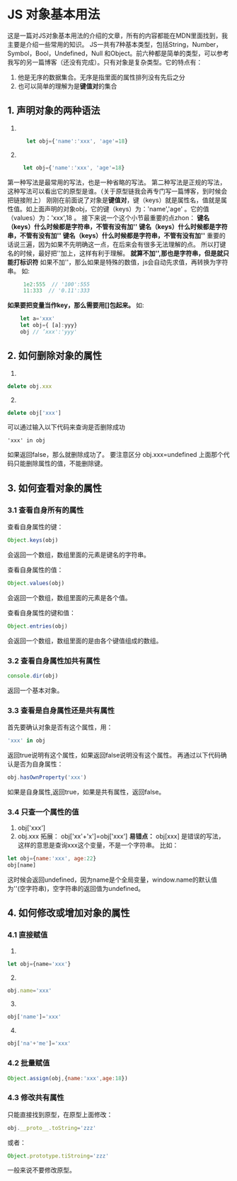 # JS 对象基本用法
这是一篇对JS对象基本用法的介绍的文章，所有的内容都能在MDN里面找到，我主要是介绍一些常用的知识。
JS一共有7种基本类型，包括String，Number，Symbol，Bool，Undefined，Null 和Object。前六种都是简单的类型，可以参考我写的另一篇博客（还没有完成）。只有对象是复杂类型。它的特点有：
1. 他是无序的数据集合。无序是指里面的属性排列没有先后之分
2. 也可以简单的理解为是**键值对**的集合
## 1. 声明对象的两种语法
1.  
```js 
      let obj={'name':'xxx', 'age'=18}
```

2.
 ```js 
      let obj={'name':'xxx', 'age'=18}
```
第一种写法是最常用的写法，也是一种省略的写法。
第二种写法是正规的写法，这种写法可以看出它的原型是谁。（关于原型链我会再专门写一篇博客，到时候会把链接附上）
刚刚在前面说了对象是**键值对**，键（keys）就是属性名，值就是属性值。如上面声明的对象obj，它的键（keys）为：'name','age' 。它的值（values）为：'xxx',18 。
接下来说一个这个小节最重要的点zhon：
**键名（keys）什么时候都是字符串，不管有没有加''**
**键名（keys）什么时候都是字符串，不管有没有加''**
**键名（keys）什么时候都是字符串，不管有没有加''**
重要的话说三遍，因为如果不先明确这一点，在后来会有很多无法理解的点。
所以打键名的时候，最好把''加上，这样有利于理解。
**就算不加'',那也是字符串，但是就只能打标识符**
如果不加''，那么如果是特殊的数值，js会自动先求值，再转换为字符串。
如:
 ```js 
      1e2:555  // '100':555
      11:333  // '0.11':333
```
**如果要把变量当作key，那么需要用[]包起来。**
如:
```js
    let a='xxx'
    let obj={ [a]:yyy}
    obj // ’xxx':'yyy'
```
##   2. 如何删除对象的属性
1. 
```js
delete obj.xxx
```
2.
```js
delete obj['xxx']
```
可以通过输入以下代码来查询是否删除成功
```
'xxx' in obj
```
如果返回false，那么就删除成功了。
要注意区分 obj.xxx=undefined
上面那个代码只能删除属性的值，不能删除键。
## 3. 如何查看对象的属性
### 3.1 查看自身所有的属性
查看自身属性的键：
```js
Object.keys(obj)
```
会返回一个数组，数组里面的元素是键名的字符串。

查看自身属性的值：
```js
Object.values(obj)
```
会返回一个数组，数组里面的元素是各个值。

查看自身属性的键和值：
```js
Object.entries(obj)
```
会返回一个数组，数组里面的是由各个键值组成的数组。
### 3.2 查看自身属性加共有属性
```js
console.dir(obj)
```
返回一个基本对象。
### 3.3 查看是自身属性还是共有属性
首先要确认对象是否有这个属性，用：
```js
'xxx' in obj
```
返回true说明有这个属性，如果返回false说明没有这个属性。
再通过以下代码确认是否为自身属性：
```js
obj.hasOwnProperty('xxx')
```
如果是自身属性,返回true，如果是共有属性，返回false。
### 3.4 只查一个属性的值
1. obj['xxx']
2. obj.xxx
拓展：
obj['xx'+'x']=obj['xxx']
**易错点：**
obj[xxx] 是错误的写法，这样的意思是查询xxx这个变量，不是一个字符串。
比如：
```js
let obj={name:'xxx', age:22}
obj[name]
```
这时候会返回undefined，因为name是个全局变量，window.name的默认值为''(空字符串)，空字符串的返回值为undefined。
## 4. 如何修改或增加对象的属性
### 4.1 直接赋值
1. 
```js
let obj={name='xxx'}
```
2. 
```js
obj.name='xxx'
```
3. 
```js
obj['name']='xxx'
```
4.
```js
obj['na'+'me']='xxx'
```
### 4.2 批量赋值
```js
Object.assign(obj,{name:'xxx',age:18})
```
### 4.3 修改共有属性
只能直接找到原型，在原型上面修改：
```js
obj.__proto__.toString='zzz'
```
或者：
```js
Object.prototype.tiStroing='zzz'
```
一般来说不要修改原型。

    